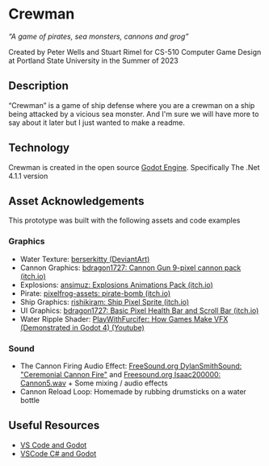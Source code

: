 # Crewman

*“A game of pirates, sea monsters, cannons and grog”*

Created by Peter Wells and Stuart Rimel for CS-510 Computer Game Design at Portland State University in the Summer of 2023

## Description

“Crewman” is a game of ship defense where you are a crewman on a ship being attacked by a vicious sea monster. And I'm sure we will have more to say about it later but I just wanted to make a readme.

## Technology

Crewman is created in the open source [Godot Engine](https://godotengine.org/). Specifically The .Net 4.1.1 version

## Asset Acknowledgements

This prototype was built with the following assets and code examples

### Graphics

* Water Texture: [berserkitty (DeviantArt)](https://www.deviantart.com/berserkitty/art/Seamless-Cartoon-styled-Water-Texture-743787929)
* Cannon Graphics: [bdragon1727: Cannon Gun 9-pixel cannon pack (itch.io)](https://bdragon1727.itch.io/cannon-gun)
* Explosions: [ansimuz: Explosions Animations Pack (itch.io)](https://ansimuz.itch.io/explosion-animations-pack)
* Pirate: [pixelfrog-assets: pirate-bomb (itch.io)](https://pixelfrog-assets.itch.io/pirate-bomb)
* Ship Graphics: [rishikiram: Ship Pixel Sprite (itch.io)](https://rishikiram.itch.io/ship-pixel-sprite)
* UI Graphics: [bdragon1727: Basic Pixel Health Bar and Scroll Bar (itch.io)](https://bdragon1727.itch.io/basic-pixel-health-bar-and-scroll-bar)
* Water Ripple Shader: [PlayWithFurcifer: How Games Make VFX (Demonstrated in Godot 4) (Youtube)](https://www.youtube.com/watch?v=eU-F-xuEo7s)

### Sound

* The Cannon Firing Audio Effect: [FreeSound.org DylanSmithSound: "Ceremonial Cannon Fire"](https://freesound.org/people/DylanSmithSound/sounds/274826/) and [Freesound.org Isaac200000: Cannon5.wav](https://freesound.org/people/Isaac200000/sounds/184651/) + Some mixing / audio effects
* Cannon Reload Loop: Homemade by rubbing drumsticks on a water bottle

## Useful Resources

* [VS Code and Godot](https://docs.godotengine.org/en/stable/contributing/development/configuring_an_ide/visual_studio_code.html)
* [VSCode C# and Godot](https://gist.github.com/paulloz/30ae499c1fc580a2f3ab9ecebe80d9ba)
